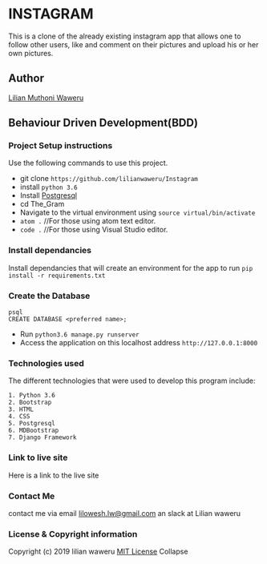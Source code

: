 # INSTAGRAM
This is a clone of the already existing instagram app that allows one to follow other users, like and comment on their pictures and upload his or her own pictures. 



## Author
[Lilian Muthoni Waweru](https://github.com/lilianwaweru)

## Behaviour Driven Development(BDD)





### Project Setup instructions
Use the following commands to use this project.
- git clone `https://github.com/lilianwaweru/Instagram`
- install `python 3.6`
- Install [Postgresql](https://www.postgresql.org/download/)
- cd The_Gram
- Navigate to the virtual environment using `source virtual/bin/activate`
- `atom .`  //For those using atom text editor.
- `code .`  //For those using Visual Studio editor.
### Install dependancies
Install dependancies that will create an environment for the app to run `pip install -r requirements.txt`
### Create the Database
```
psql
CREATE DATABASE <preferred name>;
```
- Run `python3.6 manage.py runserver`
- Access the application on this localhost address `http://127.0.0.1:8000`
### Technologies used
The different technologies that were used to develop this program include:
```
1. Python 3.6 
2. Bootstrap
3. HTML
4. CSS
5. Postgresql
6. MDBootstrap
7. Django Framework
```
### Link to live site
Here is a link to the live site 
### Contact Me
contact me via email lilowesh.lw@gmail.com an slack at Lilian waweru
### License  & Copyright information
Copyright (c) 2019 lilian waweru
[MIT License](./LICENSE)
Collapse



